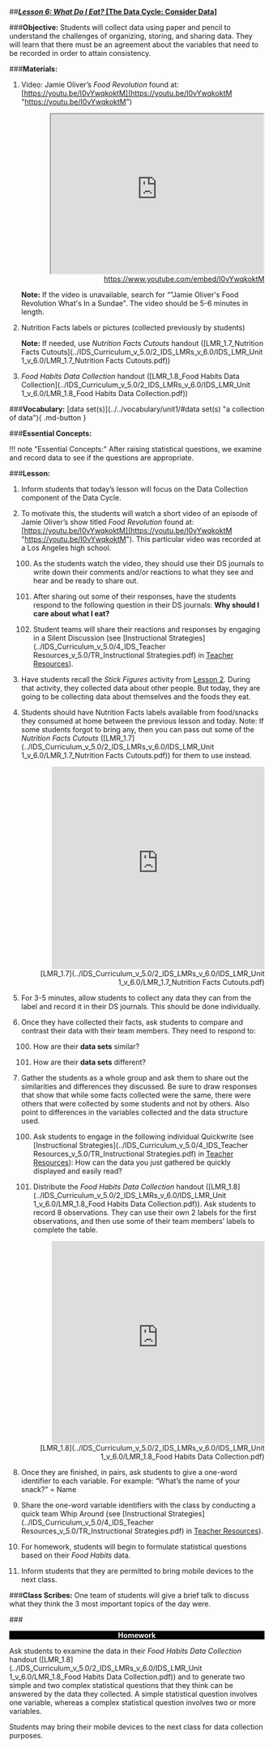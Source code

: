 ##***<u>Lesson 6: What Do I Eat?* [The Data Cycle: Consider Data]</u>**

###**Objective:**
Students will collect data using paper and pencil to understand the challenges of organizing, storing, and
sharing data. They will learn that there must be an agreement about the variables that need to be
recorded in order to attain consistency.

###**Materials:**
1. Video: Jamie Oliver’s *Food Revolution* found at:<br>
    [https://youtu.be/I0vYwqkoktM](https://youtu.be/I0vYwqkoktM "https://youtu.be/I0vYwqkoktM")

    <div align="right"><iframe width="420" height="315"
    src="https://www.youtube.com/embed/I0vYwqkoktM" allowfullscreen>
    </iframe><br><a href="https://www.youtube.com/embed/I0vYwqkoktM">https://www.youtube.com/embed/I0vYwqkoktM</a></div>

    **Note:** If the video is unavailable, search for “"Jamie Oliver's Food Revolution What's In a
    Sundae". The video should be 5-6 minutes in length.

2. Nutrition Facts labels or pictures (collected previously by students)

    **Note:** If needed, use *Nutrition Facts Cutouts* handout ([LMR_1.7_Nutrition Facts Cutouts](../IDS_Curriculum_v_5.0/2_IDS_LMRs_v_6.0/IDS_LMR_Unit 1_v_6.0/LMR_1.7_Nutrition Facts Cutouts.pdf))

3. *Food Habits Data Collection* handout ([LMR_1.8_Food Habits Data Collection](../IDS_Curriculum_v_5.0/2_IDS_LMRs_v_6.0/IDS_LMR_Unit 1_v_6.0/LMR_1.8_Food Habits Data Collection.pdf))

###**Vocabulary:**
[data set(s)](../../vocabulary/unit1/#data set(s) "a collection of data"){ .md-button }

###**Essential Concepts:**

!!! note "Essential Concepts:"
    After raising statistical questions, we examine and record data to see if the
    questions are appropriate.

###**Lesson:**
1. Inform students that today’s lesson will focus on the Data Collection component of the Data Cycle.

2. To motivate this, the students will watch a short video of an episode of Jamie Oliver’s show titled
*Food Revolution* found at: [https://youtu.be/I0vYwqkoktM](https://youtu.be/I0vYwqkoktM "https://youtu.be/I0vYwqkoktM"). This particular video was recorded at a
Los Angeles high school.

    100. As the students watch the video, they should use their DS journals to write down their
    comments and/or reactions to what they see and hear and be ready to share out.

    100. After sharing out some of their responses, have the students respond to the following
    question in their DS journals: **Why should I care about what I eat?**

    100. Student teams will share their reactions and responses by engaging in a Silent
    Discussion (see [Instructional Strategies](../IDS_Curriculum_v_5.0/4_IDS_Teacher Resources_v_5.0/TR_Instructional Strategies.pdf) in [Teacher Resources](../download/resources.md)).

3. Have students recall the *Stick Figures* activity from [Lesson 2](lesson2.md). During that activity, they collected
data about other people. But today, they are going to be collecting data about themselves and the
foods they eat.

4. Students should have Nutrition Facts labels available from food/snacks they consumed at home
    between the previous lesson and today. Note: If some students forgot to bring any, then you can
    pass out some of the *Nutrition Facts Cutouts* ([LMR_1.7](../IDS_Curriculum_v_5.0/2_IDS_LMRs_v_6.0/IDS_LMR_Unit 1_v_6.0/LMR_1.7_Nutrition Facts Cutouts.pdf)) for them to use instead.

    <div align="right"><iframe src="https://docs.google.com/viewerng/viewer?url=https://curriculum.idsucla.org/IDS_Curriculum_v_5.0/2_IDS_LMRs_v_6.0/IDS_LMR_Unit 1_v_6.0/LMR_1.7_Nutrition Facts Cutouts.pdf&embedded=true" style=" width:420px;height:400px;" frameborder="0"></iframe><br>[LMR_1.7](../IDS_Curriculum_v_5.0/2_IDS_LMRs_v_6.0/IDS_LMR_Unit 1_v_6.0/LMR_1.7_Nutrition Facts Cutouts.pdf)</div>

5. For 3-5 minutes, allow students to collect any data they can from the label and record it in their
DS journals. This should be done individually.

6. Once they have collected their facts, ask students to compare and contrast their data with their
team members. They need to respond to:

    100. How are their **data sets** similar?

    100. How are their **data sets** different?

7. Gather the students as a whole group and ask them to share out the similarities and differences
they discussed. Be sure to draw responses that show that while some facts collected were the
same, there were others that were collected by some students and not by others. Also point to
differences in the variables collected and the data structure used.

    100. Ask students to engage in the following individual Quickwrite (see [Instructional Strategies](../IDS_Curriculum_v_5.0/4_IDS_Teacher Resources_v_5.0/TR_Instructional Strategies.pdf)
    in [Teacher Resources](../download/resources.md)): How can the data you just gathered be quickly displayed and
    easily read? 

    100. Distribute the *Food Habits Data Collection* handout ([LMR_1.8](../IDS_Curriculum_v_5.0/2_IDS_LMRs_v_6.0/IDS_LMR_Unit 1_v_6.0/LMR_1.8_Food Habits Data Collection.pdf)). Ask students to record 8
    observations. They can use their own 2 labels for the first observations, and then use
    some of their team members’ labels to complete the table.
    <div align="right"><iframe src="https://docs.google.com/viewerng/viewer?url=https://curriculum.idsucla.org/IDS_Curriculum_v_5.0/2_IDS_LMRs_v_6.0/IDS_LMR_Unit 1_v_6.0/LMR_1.8_Food Habits Data Collection.pdf&embedded=true" style=" width:420px;height:400px;" frameborder="0"></iframe><br>[LMR_1.8](../IDS_Curriculum_v_5.0/2_IDS_LMRs_v_6.0/IDS_LMR_Unit 1_v_6.0/LMR_1.8_Food Habits Data Collection.pdf)</div>

8. Once they are finished, in pairs, ask students to give a one-word identifier to each variable. For
example: “What’s the name of your snack?” = Name

9. Share the one-word variable identifiers with the class by conducting a quick team Whip Around
(see [Instructional Strategies](../IDS_Curriculum_v_5.0/4_IDS_Teacher Resources_v_5.0/TR_Instructional Strategies.pdf) in [Teacher Resources](../download/resources.md)).

10. For homework, students will begin to formulate statistical questions based on their *Food Habits*
data.

11. Inform students that they are permitted to bring mobile devices to the next class.

###**Class Scribes:**
One team of students will give a brief talk to discuss what they think the 3 most important topics
of the day were.

###<p style="background: black; color: white; text-align: center;">**Homework**</p>
Ask students to examine the data in their *Food Habits Data Collection* handout ([LMR_1.8](../IDS_Curriculum_v_5.0/2_IDS_LMRs_v_6.0/IDS_LMR_Unit 1_v_6.0/LMR_1.8_Food Habits Data Collection.pdf)) and to
generate two simple and two complex statistical questions that they think can be answered by the data
they collected. A simple statistical question involves one variable, whereas a complex statistical question
involves two or more variables.

Students may bring their mobile devices to the next class for data collection purposes.